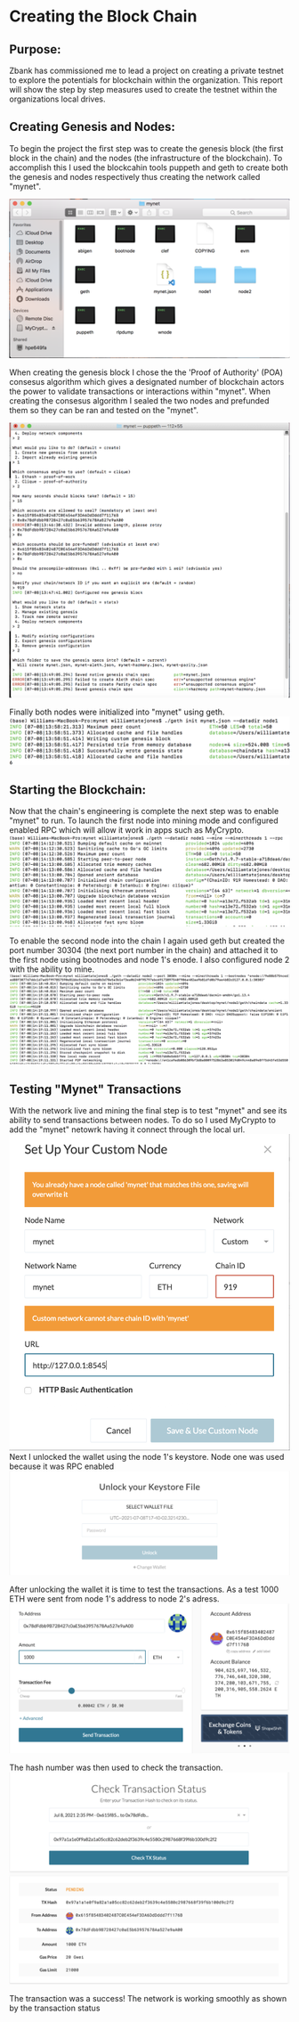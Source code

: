 # Creating the Block Chain
## Purpose:
Zbank has commissioned me to lead a project on creating a private testnet to explore the potentials for blockchain within the organization.  This report will show the step by step measures used to create the testnet within the organizations local drives.

## Creating Genesis and Nodes:
To begin the project the first step was to create the genesis block (the first block in the chain) and the nodes (the infrastructure of the blockchain).  To accomplish this I used the blockcahin tools puppeth and geth to create both the genesis and nodes respectively thus creating the network called "mynet". 

![](screenshots/creating.png)

When creating the genesis block I chose the the 'Proof of Authority' (POA) consesus algorithm which gives a designated number of blockchain actors the power to validate transactions or interactions within "mynet".  When creating the consesus algorithm I sealed the two nodes and prefunded them so they can be ran and tested on the "mynet".

![](screenshots/POA.png)

Finally both nodes were initialized into "mynet" using geth.
![](screenshots/initializing.png)

## Starting the Blockchain:

Now that the chain's engineering is complete the next step was to enable "mynet" to run.  To launch the first node into mining mode and configured enabled RPC which will allow it work in apps such as MyCrypto.
![](screenshots/live_1.png)

To enable the second node into the chain I again used geth but created the port number 30304 (the next port number in the chain) and attached it to the first node using bootnodes and node 1's enode.  I also configured node 2 with the ability to mine.
![](screenshots/live_2.png)

## Testing "Mynet" Transactions

With the network live and mining the final step is to test "mynet" and see its ability to send transactions between nodes.  To do so I used MyCrypto to add the "mynet" netowrk having it connect through the local url.
![](screenshots/network.png)
Next I unlocked the wallet using the node 1's keystore.  Node one was used because it was RPC enabled
![](screenshots/keystore.png)

After unlocking the wallet it is time to test the transactions.  As a test 1000 ETH were sent from node 1's address to node 2's adress. 
![](screenshots/send.png)

The hash number was then used to check the transaction.
![](screenshots/transaction.png)

The transaction was a success!  The network is working smoothly as shown by the transaction status 